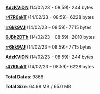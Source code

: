 [**AdzKViDN**](/data/AdzKViDN.txt) (14/02/23 - 08:59)- 244 bytes

[**r47R6akT**](/data/r47R6akT.txt) (14/02/23 - 08:59)- 6228 bytes

[**rr6kk9VJ**](/data/rr6kk9VJ.txt) (14/02/23 - 08:59)- 7715 bytes

[**6JBh2DTh**](/data/6JBh2DTh.txt) (14/02/23 - 08:59)- 2010 bytes

[**rr6kk9VJ**](/data/rr6kk9VJ.txt) (14/02/23 - 08:59)- 7715 bytes

[**AdzKViDN**](/data/AdzKViDN.txt) (14/02/23 - 08:59)- 244 bytes

[**r47R6akT**](/data/r47R6akT.txt) (14/02/23 - 08:59)- 6228 bytes

**Total Datas**: 9868

**Total Size**: 64.98 MB / 65.0 MB